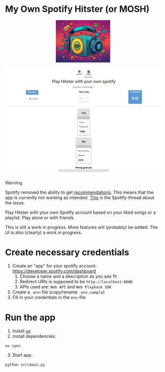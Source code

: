 # My Own Spotify Hitster (or MOSH)
<p align="center">
<img src="image.png" width="35%">
</p>

![Interface](example_interface.png)
> [!WARNING] 
> Spotify removed the ability to get [recommendations](https://developer.spotify.com/documentation/web-api/reference/get-recommendations).
> This means that the app is currently not working as intended. [This](https://community.spotify.com/t5/Spotify-for-Developers/Changes-to-Web-API/td-p/6540414) is the Spotify-thread about the issue.

Play Hitster with your own Spotify account based on your liked songs or a playlist.
Play alone or with friends.

This is still a work in progress. More features will (probably) be added.
The UI is also (clearly) a work in progress.

# Create necessary credentials
1. Create an "app" for your spotify account: https://developer.spotify.com/dashboard
   1. Choose a name and a description as you see fit
   2. Redirect URIs is supposed to be `http://localhost:8080`
   3. APIs used are: `Web API` and `Web Playback SDK`
2. Create a `.env`-file (copy/rename `.env.sample`)
3. Fill in your credentials in the `env`-file

# Run the app
1. Install [uv](https://docs.astral.sh/uv/getting-started/installation/)
2. Install dependencies:
```shell
uv sync
```
3. Start app:
```shell
python src\main.py
```
